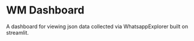 # WM Dashboard

A dashboard for viewing json data collected via WhatsappExplorer built on streamlit.
